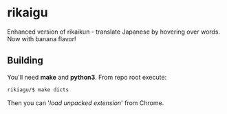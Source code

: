rikaigu
=

Enhanced version of rikaikun - translate Japanese by hovering over words. Now with banana flavor!

## Building

You'll need **make** and **python3**. From repo root execute:
```bash
rikiagu/$ make dicts
```

Then you can '*load unpacked extension*' from Chrome.
